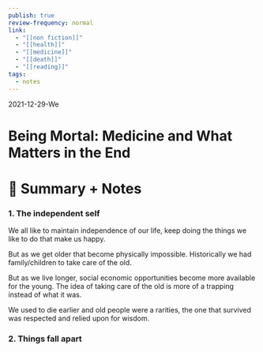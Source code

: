 ```yaml
---
publish: true
review-frequency: normal
link:
  - "[[non fiction]]"
  - "[[health]]"
  - "[[medicine]]"
  - "[[death]]"
  - "[[reading]]"
tags:
  - notes
---
```

2021-12-29-We

# Being Mortal: Medicine and What Matters in the End

# 📒 Summary + Notes

### 1. The independent self

We all like to maintain independence of our life, keep doing the things we like to do that make us happy.

But as we get older that become physically impossible. Historically we had family/children to take care of the old.

But as we live longer, social economic opportunities become more available for the young. The idea of taking care of the old is more of a trapping instead of what it was.

We used to die earlier and old people were a rarities, the one that survived was respected and relied upon for wisdom.

### 2. Things fall apart